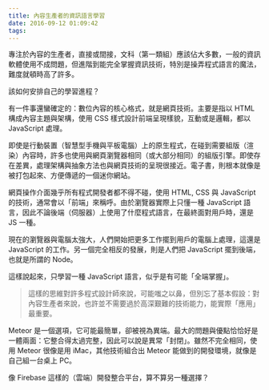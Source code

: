 ```yaml
---
title: 內容生產者的資訊語言學習
date: 2016-09-12 01:09:42
tags:
---
```

專注於內容的生產者，直接或間接，文科（第一類組）應該佔大多數，一般的資訊軟體使用不成問題，但進階到能完全掌握資訊技術，特別是操弄程式語言的魔法，難度就頓時高了許多。

該如何安排自己的學習進程？

<!-- more -->

有一件事還蠻確定的：數位內容的核心格式，就是網頁技術。主要是指以 HTML 構成內容主題與架構，使用 CSS 樣式設計前端呈現樣貌，互動或是邏輯，都以 JavaScript 處理。

即使是行動裝置（智慧型手機與平板電腦）上的原生程式，在碰到需要組版（渲染）內容時，許多也使用與網頁瀏覽器相同（或大部分相同）的組版引擎。即使存在差異，處理架構與抽象方法也與網頁技術的呈現很接近。電子書，則根本就像是被打包起來、方便傳遞的一個迷你網站。

網頁操作介面幾乎所有程式開發者都不得不碰，使用 HTML, CSS 與 JavaScript 的技術，通常會以「前端」來稱呼。由於瀏覽器實際上只懂一種 JavaScript 語言，因此不論後端（伺服器）上使用了什麼程式語言，在最終面對用戶時，還是 JS 一種。

現在的瀏覽器與電腦太強大，人們開始把更多工作擺到用戶的電腦上處理，這還是 JavaScript 的工作。另一個完全相反的發展，則是人們把 JavaScript 擺到後端，也就是所謂的 Node。

這樣說起來，只學習一種 JavaScript 語言，似乎是有可能「全端掌握」。

> 這樣的思維對許多程式設計師來說，可能嗤之以鼻，但別忘了基本假設：對內容生產者來說，也許並不需要過於高深艱難的技術能力，能實際「應用」最重要。

Meteor 是一個選項，它可能最簡單，卻被視為異端。最大的問題與優點恰恰好是一體兩面：它整合得太過完整，因此可以說是異常「封閉」。雖然不完全相同，使用 Meteor 很像是用 iMac，其他技術組合出 Meteor 能做到的開發環境，就像是自己組一台桌上 PC。

像 Firebase 這樣的（雲端）開發整合平台，算不算另一種選擇？